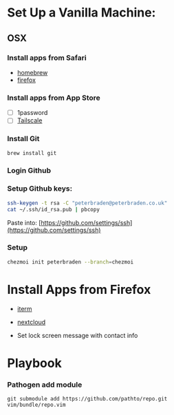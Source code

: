 # Set Up a Vanilla Machine:
## OSX
### Install apps from Safari
- [homebrew](https://brew.sh)
- [firefox](https://www.mozilla.org/en-US/firefox/new/)

### Install apps from App Store
- [ ] 1password
- [ ] [Tailscale](https://apps.apple.com/ca/app/tailscale/id1475387142?mt=12)

### Install Git
`brew install git`

### Login Github

### Setup Github keys:
```bash
ssh-keygen -t rsa -C "peterbraden@peterbraden.co.uk"
cat ~/.ssh/id_rsa.pub | pbcopy
```
Paste into: [https://github.com/settings/ssh](https://github.com/settings/ssh)

### Setup
```sh
chezmoi init peterbraden --branch=chezmoi
```

# Install Apps from Firefox
- [iterm](http://www.iterm2.com/#/section/home)
- [nextcloud](https://nextcloud.com/install/#install-clients)


- Set lock screen message with contact info

# Playbook

### Pathogen add module
```
git submodule add https://github.com/pathto/repo.git vim/bundle/repo.vim
```



